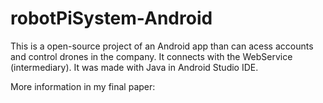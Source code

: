 # robotPiSystem-Android

This is a open-source project of an Android app than can acess accounts and control drones in the company. It connects with the WebService (intermediary). It was made with Java in Android Studio IDE.

More information in my final paper:
